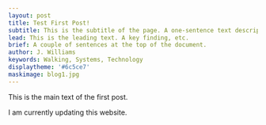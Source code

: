 ```yaml
---
layout: post
title: Test First Post!
subtitle: This is the subtitle of the page. A one-sentence text description.
lead: This is the leading text. A key finding, etc. 
brief: A couple of sentences at the top of the document. 
author: J. Williams
keywords: Walking, Systems, Technology
displaytheme: '#6c5ce7'
maskimage: blog1.jpg
---
```


This is the main text of the first post. 

I am currently updating this website.